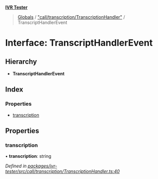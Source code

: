 **[IVR Tester](../README.md)**

> [Globals](../README.md) / ["call/transcription/TranscriptionHandler"](../modules/_call_transcription_transcriptionhandler_.md) / TranscriptHandlerEvent

# Interface: TranscriptHandlerEvent

## Hierarchy

* **TranscriptHandlerEvent**

## Index

### Properties

* [transcription](_call_transcription_transcriptionhandler_.transcripthandlerevent.md#transcription)

## Properties

### transcription

•  **transcription**: string

*Defined in [packages/ivr-tester/src/call/transcription/TranscriptionHandler.ts:40](https://github.com/SketchingDev/ivr-tester/blob/aac0a71/packages/ivr-tester/src/call/transcription/TranscriptionHandler.ts#L40)*
